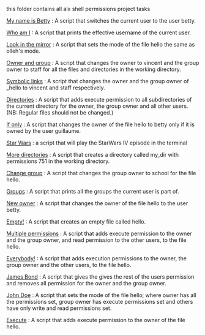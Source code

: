 this folder contains all alx shell permissions project tasks


[My name is Betty](https://github.com/RobertRuai/alx-system_engineering-devops/blob/master/0x01-shell_permissions/0-iam_betty) : A script that switches the current user to the user betty.

[Who am I](https://github.com/RobertRuai/alx-system_engineering-devops/blob/master/0x01-shell_permissions/1-who_am_i) : A script that prints the effective username of the current user.

[Look in the mirror](https://github.com/RobertRuai/alx-system_engineering-devops/blob/master/0x01-shell_permissions/10-mirror_permissions) : A script that sets the mode of the file hello the same as olleh's mode.

[Owner and group](https://github.com/RobertRuai/alx-system_engineering-devops/blob/master/0x01-shell_permissions/100-change_owner_and_group)  : A script that changes the owner to vincent and the group owner to staff for all the files and directories in the working directory.

[Symbolic links](https://github.com/RobertRuai/alx-system_engineering-devops/blob/master/0x01-shell_permissions/101-symbolic_link_permissions)  : A script that changes the owner and the group owner of _hello to vincent and staff respectively.

[Directories](https://github.com/RobertRuai/alx-system_engineering-devops/blob/master/0x01-shell_permissions/11-directories_permissions) : A script that adds execute permission to all subdirectories of the current directory for the owner, the group owner and all other users. (NB: Regular files should not be changed.)

[If only](https://github.com/RobertRuai/alx-system_engineering-devops/blob/master/0x01-shell_permissions/102-if_only) : A script that changes the owner of the file hello to betty only if it is owned by the user guillaume.


[ Star Wars](https://github.com/RobertRuai/alx-system_engineering-devops/blob/master/0x01-shell_permissions/103-Star_Wars) : a script that will play the StarWars IV episode in the terminal

[More directories](https://github.com/RobertRuai/alx-system_engineering-devops/blob/master/0x01-shell_permissions/12-directory_permissions) : A script that creates a directory called my_dir with permissions 751 in the working directory.

[Change group](https://github.com/RobertRuai/alx-system_engineering-devops/blob/master/0x01-shell_permissions/13-change_group)  : A script that changes the group owner to school for the file hello.

[Groups](https://github.com/RobertRuai/alx-system_engineering-devops/blob/master/0x01-shell_permissions/2-groups) : A script that prints all the groups the current user is part of.

[New owner](https://github.com/RobertRuai/alx-system_engineering-devops/blob/master/0x01-shell_permissions/3-new_owner)  : A script that changes the owner of the file hello to the user betty.

[Empty!](https://github.com/RobertRuai/alx-system_engineering-devops/blob/master/0x01-shell_permissions/4-empty)  : A script that creates an empty file called hello.


[Multiple permissions](https://github.com/RobertRuai/alx-system_engineering-devops/blob/master/0x01-shell_permissions/6-multiple_permissions)  : A script that adds execute permission to the owner and the group owner, and read permission to the other users, to the file hello.

[Everybody!](https://github.com/RobertRuai/alx-system_engineering-devops/blob/master/0x01-shell_permissions/7-everybody) : A script that adds execution permissions to the owner, the group owner and the other users, to the file hello.


[James Bond](https://github.com/RobertRuai/alx-system_engineering-devops/blob/master/0x01-shell_permissions/8-James_Bond)  : A script that gives the gives the rest of the users permission and removes all permission for the owner and the group owner.

[John Doe](https://github.com/RobertRuai/alx-system_engineering-devops/blob/master/0x01-shell_permissions/9-John_Doe)  : A script that sets the mode of the file hello; where owner has all the permissions set, group owner has execute permissions set and others have only write and read permissions set.


[Execute](https://github.com/RobertRuai/alx-system_engineering-devops/blob/master/0x01-shell_permissions/5-execute) : A script that adds execute permission to the owner of the file hello.


